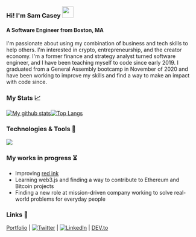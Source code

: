 ### Hi! I'm Sam Casey <img src="https://raw.githubusercontent.com/MartinHeinz/MartinHeinz/master/wave.gif" width="30px">
#### A Software Engineer from Boston, MA

I'm passionate about using my combination of business and tech skills to help others. I'm interested in crypto, entrepreneurship, and the creator economy. I'm a former finance and strategy analyst turned software engineer, and I have been teaching myself to code since early 2019. I graduated from a General Assembly bootcamp in November of 2020 and have been working to improve my skills and find a way to make an impact with code since.

### My Stats  📈

[![My github stats](https://github-readme-stats.vercel.app/api?username=samuel-casey&theme=vue&show_icons=true&hide_border=true)](https://github.com/anuraghazra/github-readme-stats)[![Top Langs](https://github-readme-stats.vercel.app/api/top-langs/?username=samuel-casey&hide=html,jupyter%20notebook,TeX&langs_count=9&theme=vue&show_icons=true&card_width=300&hide_border=true)](https://github.com/anuraghazra/github-readme-stats)

### Technologies & Tools  🧰

<img src=https://res.cloudinary.com/scimgcloud/image/upload/v1606874741/Screen_Shot_2020-12-01_at_9.04.53_PM_vswy9n.png />

### My works in progress  ⏳
- Improving [red ink](https://red-ink-writing.com)
- Learning web3.js and finding a way to contribute to Ethereum and Bitcoin projects
- Finding a new role at mission-driven company working to solve real-world problems for everyday people 

### Links  🔗
[Portfolio](https://samcasey.info) | [![Twitter][1.2]](https://twitter.com/_samcasey) | [![LinkedIn][2.2]](https://www.linkedin.com/in/sam-casey1/) | [DEV.to](https://dev.to/samuelcasey)

[1.2]: http://i.imgur.com/wWzX9uB.png (twitter icon without padding)
[2.2]: https://raw.githubusercontent.com/MartinHeinz/MartinHeinz/master/linkedin-3-16.png (LinkedIn icon without padding)
[3.2]: https://d2fltix0v2e0sb.cloudfront.net/dev-black.png (DEV.to logo)

